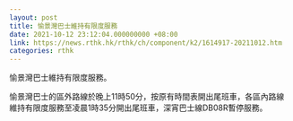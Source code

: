 ```yaml
---
layout: post
title: 愉景灣巴士維持有限度服務
date: 2021-10-12 23:12:04.000000000 +08:00
link: https://news.rthk.hk/rthk/ch/component/k2/1614917-20211012.htm
categories: rthk
---
```


愉景灣巴士維持有限度服務。

愉景灣巴士的區外路線於晚上11時50分，按原有時間表開出尾班車，各區內路線維持有限度服務至凌晨1時35分開出尾班車，深宵巴士線DB08R暫停服務。
